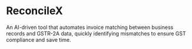 # ReconcileX
An AI-driven tool that automates invoice matching between business records and GSTR-2A data, quickly identifying mismatches to ensure GST compliance and save time.
